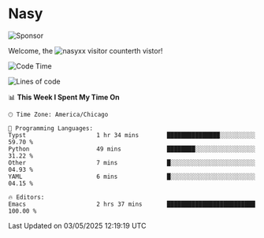 # Nasy

<!--
<p align="center">
<img height="200" src="https://github-readme-stats.vercel.app/api?username=nasyxx&count_private=true&show_icons=true&theme=dracula&include_all_commits=true"/>
<img height="200" src="https://github-readme-stats.vercel.app/api/top-langs/?username=nasyxx&theme=dracula&hide=html,jupyter+notebook&count_private=true&show_icons=true"/>
</p>

  
----------------
-->

![Sponsor](https://img.shields.io/static/v1.svg?label=Sponsor&message=%E2%9D%A4&logo=GitHub&style=flat&color=pink)
 
Welcome, the ![nasyxx visitor counter](https://count.getloli.com/get/@nasyxx?theme=rule34)th vistor!
 
<!--START_SECTION:waka-->
![Code Time](http://img.shields.io/badge/Code%20Time-4%2C748%20hrs%204%20mins-blue)

![Lines of code](https://img.shields.io/badge/From%20Hello%20World%20I%27ve%20Written-6.3%20million%20lines%20of%20code-blue)

📊 **This Week I Spent My Time On** 

```text
🕑︎ Time Zone: America/Chicago

💬 Programming Languages: 
Typst                    1 hr 34 mins        ███████████████░░░░░░░░░░   59.70 % 
Python                   49 mins             ████████░░░░░░░░░░░░░░░░░   31.22 % 
Other                    7 mins              █░░░░░░░░░░░░░░░░░░░░░░░░   04.93 % 
YAML                     6 mins              █░░░░░░░░░░░░░░░░░░░░░░░░   04.15 % 

🔥 Editors: 
Emacs                    2 hrs 37 mins       █████████████████████████   100.00 % 
```


 Last Updated on 03/05/2025 12:19:19 UTC
<!--END_SECTION:waka-->

<!-- ![visitors](https://visitor-badge.laobi.icu/badge?page_id=nasyxx.nasyxx) -->

